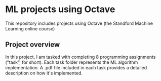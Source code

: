 # ML projects using Octave
This repository includes projects using Octave (the Standford Machine Learning online course)

## Project overview
In this project, I am tasked with completing 8 programming assignments ("task", for short). 
Each task folder represents the ML algorithm implementation. A .pdf file included in each task provides a detailed description on how it's implemented.
